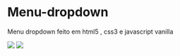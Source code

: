 # Menu-dropdown
Menu dropdown feito em html5 , css3 e javascript vanilla

<img src='https://scontent.fsjk2-1.fna.fbcdn.net/v/t39.30808-6/240603344_238843898151407_479575530114153512_n.jpg?_nc_cat=111&ccb=1-5&_nc_sid=730e14&_nc_ohc=_0OzAUzF4rUAX_eCgC_&_nc_ht=scontent.fsjk2-1.fna&oh=98d53e8b1b2042b48eaacad0beda9caa&oe=612A9FE9'>

<img src='https://scontent.fsjk2-1.fna.fbcdn.net/v/t39.30808-6/240527507_238864324816031_6450341683557192850_n.jpg?_nc_cat=110&ccb=1-5&_nc_sid=730e14&_nc_ohc=fZ5cuwh6O-oAX9Ilfwu&_nc_ht=scontent.fsjk2-1.fna&oh=5d30e367756e966ef2743934093930a7&oe=61294523'>
